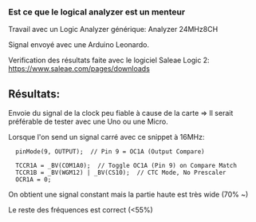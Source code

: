 ### Est ce que le logical analyzer est un menteur

Travail avec un Logic Analyzer générique: Analyzer 24MHz8CH


Signal envoyé avec une Arduino Leonardo.


Verification des résultats faite avec le logiciel Saleae Logic 2: https://www.saleae.com/pages/downloads

## Résultats:

Envoie du signal de la clock peu fiable à cause de la carte => Il serait préférable de tester avec une Uno ou une Micro.

Lorsque l'on send un signal carré avec ce snippet à 16MHz:

```
  pinMode(9, OUTPUT);  // Pin 9 = OC1A (Output Compare)

  TCCR1A = _BV(COM1A0);  // Toggle OC1A (Pin 9) on Compare Match
  TCCR1B = _BV(WGM12) | _BV(CS10);  // CTC Mode, No Prescaler
  OCR1A = 0;
```

On obtient une signal constant mais la partie haute est très wide (70% ~)


Le reste des fréquences est correct (<55%)